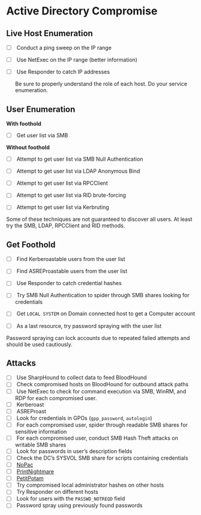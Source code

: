 # Active Directory Compromise
## Live Host Enumeration [](https://field-manual.brunorochamoura.com/manual/procedures/active-directory-compromise/#live-host-enumeration)

- [ ]  Conduct a ping sweep on the IP range
- [ ]  Use NetExec on the IP range (better information)
- [ ]  Use Responder to catch IP addresses

  Be sure to properly understand the role of each host. Do your service enumeration.

## User Enumeration [](https://field-manual.brunorochamoura.com/manual/procedures/active-directory-compromise/#user-enumeration)

**With foothold**

- [ ]  Get user list via SMB

**Without foothold**

- [ ]  Attempt to get user list via SMB Null Authentication
- [ ]  Attempt to get user list via LDAP Anonymous Bind
- [ ]  Attempt to get user list via RPCClient
- [ ]  Attempt to get user list via RID brute-forcing
- [ ]  Attempt to get user list via Kerbruting

  

Some of these techniques are not guaranteed to discover all users. At least try the SMB, LDAP, RPCClient and RID methods.

## Get Foothold [](https://field-manual.brunorochamoura.com/manual/procedures/active-directory-compromise/#get-foothold)

- [ ]  Find Kerberoastable users from the user list
- [ ]  Find ASREProastable users from the user list
- [ ]  Use Responder to catch credential hashes
- [ ]  Try SMB Null Authentication to spider through SMB shares looking for credentials
- [ ]  Get `LOCAL SYSTEM` on Domain connected host to get a Computer account
- [ ]  As a last resource, try password spraying with the user list

  

Password spraying can lock accounts due to repeated failed attempts and should be used cautiously.

## Attacks [](https://field-manual.brunorochamoura.com/manual/procedures/active-directory-compromise/#attacks)

- [ ]  Use SharpHound to collect data to feed BloodHound
- [ ]  Check compromised hosts on BloodHound for outbound attack paths
- [ ]  Use NetExec to check for command execution via SMB, WinRM, and RDP for each compromised user.
- [ ]  Kerberoast
- [ ]  ASREProast
- [ ]  Look for credentials in GPOs (`gpp_password`, `autologin`)
- [ ]  For each compromised user, spider through readable SMB shares for sensitive information
- [ ]  For each compromised user, conduct SMB Hash Theft attacks on writable SMB shares
- [ ]  Look for passwords in user’s description fields
- [ ]  Check the DC’s SYSVOL SMB share for scripts containing credentials
- [ ]  [NoPac](https://github.com/cube0x0/CVE-2021-1675)
- [ ]  [PrintNightmare](https://github.com/m8sec/CVE-2021-34527)
- [ ]  [PetitPotam](https://github.com/topotam/PetitPotam)
- [ ]  Try compromised local administrator hashes on other hosts
- [ ]  Try Responder on different hosts
- [ ]  Look for users with the `PASSWD_NOTREQD` field
- [ ]  Password spray using previously found passwords